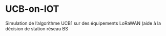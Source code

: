 # UCB-on-IOT
Simulation de l’algorithme UCB1 sur des équipements LoRaWAN (aide à la décision de station réseau BS
